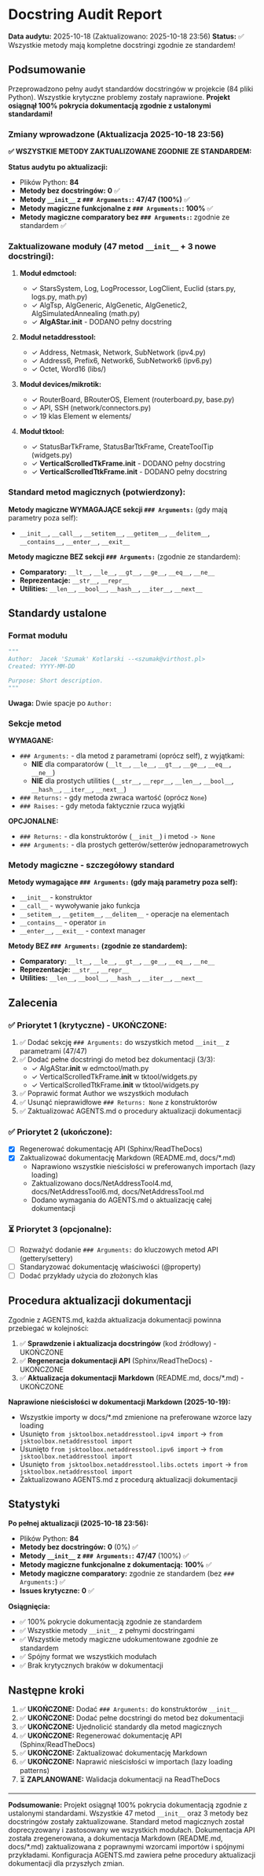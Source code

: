 # Docstring Audit Report

**Data audytu:** 2025-10-18 (Zaktualizowano: 2025-10-18 23:56)
**Status:** ✅ Wszystkie metody mają kompletne docstringi zgodnie ze standardem!

## Podsumowanie

Przeprowadzono pełny audyt standardów docstringów w projekcie (84 pliki Python). Wszystkie krytyczne problemy zostały naprawione. **Projekt osiągnął 100% pokrycia dokumentacją zgodnie z ustalonymi standardami!**

### Zmiany wprowadzone (Aktualizacja 2025-10-18 23:56)

**✅ WSZYSTKIE METODY ZAKTUALIZOWANE ZGODNIE ZE STANDARDEM:**

**Status audytu po aktualizacji:**
- Plików Python: **84**
- **Metody bez docstringów:** **0** ✅
- **Metody `__init__` z `### Arguments:`:** **47/47 (100%)** ✅
- **Metody magiczne funkcjonalne z `### Arguments:`:** **100%** ✅
- **Metody magiczne comparatory bez `### Arguments:`:** zgodnie ze standardem ✅

### Zaktualizowane moduły (47 metod `__init__` + 3 nowe docstringi):

1. **Moduł edmctool:**
   - ✓ StarsSystem, Log, LogProcessor, LogClient, Euclid (stars.py, logs.py, math.py)
   - ✓ AlgTsp, AlgGeneric, AlgGenetic, AlgGenetic2, AlgSimulatedAnnealing (math.py)
   - ✓ **AlgAStar.__init__** - DODANO pełny docstring

2. **Moduł netaddresstool:**
   - ✓ Address, Netmask, Network, SubNetwork (ipv4.py)
   - ✓ Address6, Prefix6, Network6, SubNetwork6 (ipv6.py)
   - ✓ Octet, Word16 (libs/)

3. **Moduł devices/mikrotik:**
   - ✓ RouterBoard, BRouterOS, Element (routerboard.py, base.py)
   - ✓ API, SSH (network/connectors.py)
   - ✓ 19 klas Element w elements/

4. **Moduł tktool:**
   - ✓ StatusBarTkFrame, StatusBarTtkFrame, CreateToolTip (widgets.py)
   - ✓ **VerticalScrolledTkFrame.__init__** - DODANO pełny docstring
   - ✓ **VerticalScrolledTtkFrame.__init__** - DODANO pełny docstring

### Standard metod magicznych (potwierdzony):

**Metody magiczne WYMAGAJĄCE sekcji `### Arguments:`** (gdy mają parametry poza self):
- `__init__`, `__call__`, `__setitem__`, `__getitem__`, `__delitem__`, `__contains__`, `__enter__`, `__exit__`

**Metody magiczne BEZ sekcji `### Arguments:`** (zgodnie ze standardem):
- **Comparatory:** `__lt__`, `__le__`, `__gt__`, `__ge__`, `__eq__`, `__ne__`
- **Reprezentacje:** `__str__`, `__repr__`
- **Utilities:** `__len__`, `__bool__`, `__hash__`, `__iter__`, `__next__`

## Standardy ustalone

### Format modułu
```python
"""
Author:  Jacek 'Szumak' Kotlarski --<szumak@virthost.pl>
Created: YYYY-MM-DD

Purpose: Short description.
"""
```

**Uwaga:** Dwie spacje po `Author:`

### Sekcje metod

**WYMAGANE:**
- `### Arguments:` - dla metod z parametrami (oprócz self), z wyjątkami:
  - **NIE** dla comparatorów (`__lt__`, `__le__`, `__gt__`, `__ge__`, `__eq__`, `__ne__`)
  - **NIE** dla prostych utilities (`__str__`, `__repr__`, `__len__`, `__bool__`, `__hash__`, `__iter__`, `__next__`)
- `### Returns:` - gdy metoda zwraca wartość (oprócz `None`)
- `### Raises:` - gdy metoda faktycznie rzuca wyjątki

**OPCJONALNE:**
- `### Returns:` - dla konstruktorów (`__init__`) i metod `-> None`
- `### Arguments:` - dla prostych getterów/setterów jednoparametrowych

### Metody magiczne - szczegółowy standard

**Metody wymagające `### Arguments:` (gdy mają parametry poza self):**
- `__init__` - konstruktor
- `__call__` - wywoływanie jako funkcja
- `__setitem__`, `__getitem__`, `__delitem__` - operacje na elementach
- `__contains__` - operator `in`
- `__enter__`, `__exit__` - context manager

**Metody BEZ `### Arguments:` (zgodnie ze standardem):**
- **Comparatory:** `__lt__`, `__le__`, `__gt__`, `__ge__`, `__eq__`, `__ne__`
- **Reprezentacje:** `__str__`, `__repr__`
- **Utilities:** `__len__`, `__bool__`, `__hash__`, `__iter__`, `__next__`

## Zalecenia

### ✅ Priorytet 1 (krytyczne) - UKOŃCZONE:
1. ✅ Dodać sekcję `### Arguments:` do wszystkich metod `__init__` z parametrami (47/47)
2. ✅ Dodać pełne docstringi do metod bez dokumentacji (3/3):
   - ✓ AlgAStar.__init__ w edmctool/math.py
   - ✓ VerticalScrolledTkFrame.__init__ w tktool/widgets.py
   - ✓ VerticalScrolledTtkFrame.__init__ w tktool/widgets.py
3. ✅ Poprawić format Author we wszystkich modułach
4. ✅ Usunąć nieprawidłowe `### Returns: None` z konstruktorów
5. ✅ Zaktualizować AGENTS.md o procedury aktualizacji dokumentacji

### ✅ Priorytet 2 (ukończone):
- [x] Regenerować dokumentację API (Sphinx/ReadTheDocs)
- [x] Zaktualizować dokumentację Markdown (README.md, docs/*.md)
  - Naprawiono wszystkie nieścisłości w preferowanych importach (lazy loading)
  - Zaktualizowano docs/NetAddressTool4.md, docs/NetAddressTool6.md, docs/NetAddressTool.md
  - Dodano wymagania do AGENTS.md o aktualizację całej dokumentacji

### ⏳ Priorytet 3 (opcjonalne):
- [ ] Rozważyć dodanie `### Arguments:` do kluczowych metod API (gettery/settery)
- [ ] Standaryzować dokumentację właściwości (@property)
- [ ] Dodać przykłady użycia do złożonych klas

## Procedura aktualizacji dokumentacji

Zgodnie z AGENTS.md, każda aktualizacja dokumentacji powinna przebiegać w kolejności:

1. ✅ **Sprawdzenie i aktualizacja docstringów** (kod źródłowy) - UKOŃCZONE
2. ✅ **Regeneracja dokumentacji API** (Sphinx/ReadTheDocs) - UKOŃCZONE
3. ✅ **Aktualizacja dokumentacji Markdown** (README.md, docs/*.md) - UKOŃCZONE

**Naprawione nieścisłości w dokumentacji Markdown (2025-10-19):**
- Wszystkie importy w docs/*.md zmienione na preferowane wzorce lazy loading
- Usunięto `from jsktoolbox.netaddresstool.ipv4 import` → `from jsktoolbox.netaddresstool import`
- Usunięto `from jsktoolbox.netaddresstool.ipv6 import` → `from jsktoolbox.netaddresstool import`
- Usunięto `from jsktoolbox.netaddresstool.libs.octets import` → `from jsktoolbox.netaddresstool import`
- Zaktualizowano AGENTS.md z procedurą aktualizacji dokumentacji

## Statystyki

**Po pełnej aktualizacji (2025-10-18 23:56):**
- Plików Python: **84**
- **Metody bez docstringów:** **0** (0%) ✅
- **Metody `__init__` z `### Arguments:`:** **47/47** (100%) ✅
- **Metody magiczne funkcjonalne z dokumentacją:** **100%** ✅
- **Metody magiczne comparatory:** zgodnie ze standardem (bez `### Arguments:`) ✅
- **Issues krytyczne:** **0** ✅

**Osiągnięcia:**
- ✅ 100% pokrycie dokumentacją zgodnie ze standardem
- ✅ Wszystkie metody `__init__` z pełnymi docstringami
- ✅ Wszystkie metody magiczne udokumentowane zgodnie ze standardem
- ✅ Spójny format we wszystkich modułach
- ✅ Brak krytycznych braków w dokumentacji

## Następne kroki

1. ✅ **UKOŃCZONE:** Dodać `### Arguments:` do konstruktorów `__init__`
2. ✅ **UKOŃCZONE:** Dodać pełne docstringi do metod bez dokumentacji
3. ✅ **UKOŃCZONE:** Ujednolicić standardy dla metod magicznych
4. ✅ **UKOŃCZONE:** Regenerować dokumentację API (Sphinx/ReadTheDocs)
5. ✅ **UKOŃCZONE:** Zaktualizować dokumentację Markdown
6. ✅ **UKOŃCZONE:** Naprawić nieścisłości w importach (lazy loading patterns)
7. ⏳ **ZAPLANOWANE:** Walidacja dokumentacji na ReadTheDocs

---

**Podsumowanie:** Projekt osiągnął 100% pokrycia dokumentacją zgodnie z ustalonymi standardami. Wszystkie 47 metod `__init__` oraz 3 metody bez docstringów zostały zaktualizowane. Standard metod magicznych został doprecyzowany i zastosowany we wszystkich modułach. Dokumentacja API została zregenerowana, a dokumentacja Markdown (README.md, docs/*.md) zaktualizowana z poprawnymi wzorcami importów i spójnymi przykładami. Konfiguracja AGENTS.md zawiera pełne procedury aktualizacji dokumentacji dla przyszłych zmian.

